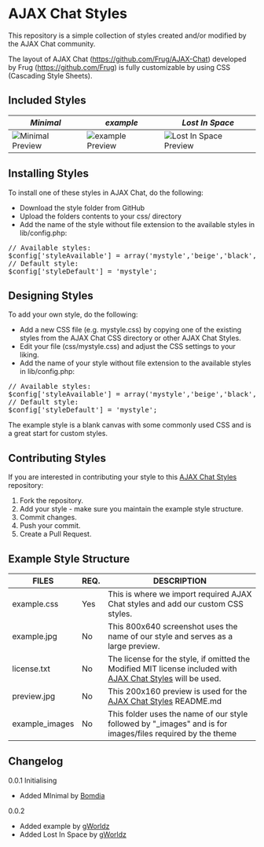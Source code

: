 AJAX Chat Styles
================

This repository is a simple collection of styles created and/or modified by the AJAX Chat community. 

The layout of AJAX Chat (https://github.com/Frug/AJAX-Chat) developed by Frug (https://github.com/Frug) is fully customizable by using CSS (Cascading Style Sheets).

Included Styles
---------------

| *Minimal* | *example* | *Lost In Space* |
| --------- | --------- | --------------- |
| ![Minimal Preview](https://github.com/gWorldz/AJAX-Chat-Styles/raw/master/Minimal/preview.jpg) | ![example Preview](https://github.com/gWorldz/AJAX-Chat-Styles/raw/master/example/preview.jpg) | ![Lost In Space Preview](https://github.com/gWorldz/AJAX-Chat-Styles/raw/master/Lost-In-Space/preview.jpg) |

Installing Styles
-----------------

To install one of these styles in AJAX Chat, do the following:

- Download the style folder from GitHub
- Upload the folders contents to your css/ directory
- Add the name of the style without file extension to the available styles in lib/config.php:

<pre>// Available styles:
$config['styleAvailable'] = array('mystyle','beige','black','grey');
// Default style:
$config['styleDefault'] = 'mystyle';</pre>

Designing Styles
----------------

To add your own style, do the following:

- Add a new CSS file (e.g. mystyle.css) by copying one of the existing styles from the AJAX Chat CSS directory or other AJAX Chat Styles.
- Edit your file (css/mystyle.css) and adjust the CSS settings to your liking.
- Add the name of your style without file extension to the available styles in lib/config.php:

<pre>// Available styles:
$config['styleAvailable'] = array('mystyle','beige','black','grey');
// Default style:
$config['styleDefault'] = 'mystyle';</pre>

The example style is a blank canvas with some commonly used CSS and is a great start for custom styles.

Contributing Styles
-------------------

If you are interested in contributing your style to this [AJAX Chat Styles](https://github.com/gWorldz/AJAX-Chat-Styles) repository:

1. Fork the repository.
2. Add your style - make sure you maintain the example style structure.
3. Commit changes.
4. Push your commit.
5. Create a Pull Request.

Example Style Structure
-----------------------

| FILES          | REQ. | DESCRIPTION |
| -------------- | ---- | ----------- |
| example.css    | Yes  | This is where we import required AJAX Chat styles and add our custom CSS styles. |
| example.jpg    | No   | This 800x640 screenshot uses the name of our style and serves as a large preview. |
| license.txt    | No   | The license for the style, if omitted the Modified MIT license included with [AJAX Chat Styles](https://github.com/gWorldz/AJAX-Chat-Styles) will be used. |
| preview.jpg    | No   | This 200x160 preview is used for the [AJAX Chat Styles](https://github.com/gWorldz/AJAX-Chat-Styles) README.md |
| example_images | No   | This folder uses the name of our style followed by "_images" and is for images/files required by the theme |

Changelog
---------

0.0.1 Initialising
- Added MInimal by [Bomdia](https://github.com/bomdia)

0.0.2
- Added example by [gWorldz](https://github.com/gWorldz)
- Added Lost In Space by [gWorldz](https://github.com/gWorldz)
